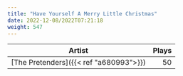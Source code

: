```yaml
---
title: "Have Yourself A Merry Little Christmas"
date: 2022-12-08/2022T07:21:18
weight: 547
---
```




 Artist | Plays 
----- | -----:
[The Pretenders]({{< ref "a680993">}}) | 50
